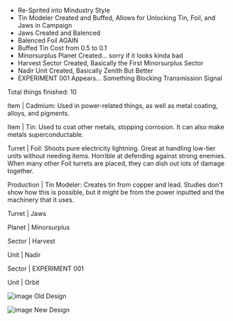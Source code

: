 - Re-Sprited into Mindustry Style
- Tin Modeler Created and Buffed, Allows for Unlocking Tin, Foil, and Jaws in Campaign
- Jaws Created and Balenced
- Balenced Foil AGAIN
- Buffed Tin Cost from 0.5 to 0.1
- Minorsurplus Planet Created... sorry if it looks kinda bad
- Harvest Sector Created, Basically the First Minorsurplus Sector
- Nadir Unit Created, Basically Zenith But Better
- EXPERIMENT 001 Appears... Something Blocking Transmission Signal

Total things finished: 10

Item | Cadmium: Used in power-related things, as well as metal coating, alloys, and pigments.

Item | Tin: Used to coat other metals, stopping corrosion. It can also make metals superconductable.

Turret | Foil: Shoots pure electricity lightning. Great at handling low-tier units without needing items. Horrible at defending against strong enemies. When many other Foil turrets are placed, they can dish out lots of damage together.

Production | Tin Modeler: Creates tin from copper and lead. Studies don't show how this is possible, but it might be from the power inputted and the machinery that it uses.

Turret | Jaws

Planet | Minorsurplus

Sector | Harvest

Unit | Nadir

Sector | EXPERIMENT 001

Unit | Orbit

![image](https://github.com/user-attachments/assets/d7ffe97d-69c4-4ed9-b2ad-987cc43f6179) Old Design

![image](https://github.com/user-attachments/assets/b24ed930-4e20-4a84-8160-9b1d9dc1ec1b) New Design
